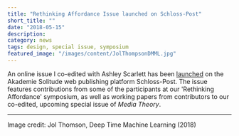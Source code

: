 ```yaml
---
title: "Rethinking Affordance Issue launched on Schloss-Post"
short_title: ""
date: "2018-05-15"
description:
category: news
tags: design, special issue, symposium
featured_image: "/images/content/JolThompsonDMML.jpg"
---
```

An online issue I co-edited with Ashley Scarlett has been [launched](https://schloss-post.com/category/issues/rethinking-affordance/) on the Akademie Solitude web publishing platform Schloss-Post. The issue features contributions from some of the participants at our 'Rethinking Affordance' symposium, as well as working papers from contributors to our co-edited, upcoming special issue of _Media Theory_.

---
Image credit: Jol Thomson, Deep Time Machine Learning (2018)
